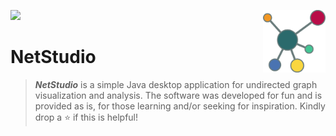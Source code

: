 <img src="https://img.shields.io/badge/Language-Java-orange.svg" style="zoom:100%;" /> <!--- <img src="https://visitor-badge.glitch.me/badge?page_id=carlga.NetStudio&right_color=red&left_text=Total%20Visits" alt="visitor badge"/> -->
<img src="src/gui/NetStudio.png"  width=100 align="right">

# NetStudio
> ***NetStudio*** is a simple Java desktop application for undirected graph visualization and analysis.
> The software was developed for fun and is provided as is, for those learning and/or seeking for inspiration.
> Kindly drop a :star: if this is helpful!
